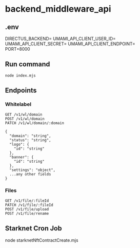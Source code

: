 # backend_middleware_api

## .env
DIRECTUS_BACKEND=
UMAMI_API_CLIENT_USER_ID=
UMAMI_API_CLIENT_SECRET=
UMAMI_API_CLIENT_ENDPOINT=
<br>
PORT=8000

## Run command
```
node index.mjs
```

##  Endpoints

### Whitelabel
```
GET /v1/wl/domain
POST /v1/wl/domain
PATCH /v1/wl/domain/:domain

{
  "domain": "string",
  "status": "string",
  "logo": {
    "id": "string"
  },
  "banner": {
    "id": "string"
  },
  "settings": "object",
  ...any other fields
}
```

### Files
```
GET /v1/file/:fileId
PATCH /v1/file/:fileId
POST /v1/file/upload
POST /v1/file/rename
```


## Starknet Cron Job

node starknetNftContractCreate.mjs
